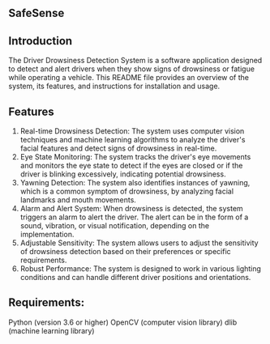 
## SafeSense


## Introduction
The Driver Drowsiness Detection System is a software application designed to detect and alert drivers when they show signs of drowsiness or fatigue while operating a vehicle. This README file provides an overview of the system, its features, and instructions for installation and usage.
## Features
1) Real-time Drowsiness Detection: The system uses computer vision techniques and machine learning algorithms to analyze the driver's facial features and detect signs of drowsiness in real-time.
2) Eye State Monitoring: The system tracks the driver's eye movements and monitors the eye state to detect if the eyes are closed or if the driver is blinking excessively, indicating potential drowsiness.
3) Yawning Detection: The system also identifies instances of yawning, which is a common symptom of drowsiness, by analyzing facial landmarks and mouth movements.
4) Alarm and Alert System: When drowsiness is detected, the system triggers an alarm to alert the driver. The alert can be in the form of a sound, vibration, or visual notification, depending on the implementation.
5) Adjustable Sensitivity: The system allows users to adjust the sensitivity of drowsiness detection based on their preferences or specific requirements.
6) Robust Performance: The system is designed to work in various lighting conditions and can handle different driver positions and orientations.

## Requirements:
Python (version 3.6 or higher)
OpenCV (computer vision library)
dlib (machine learning library)
